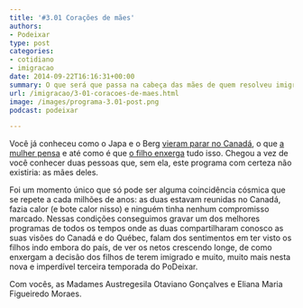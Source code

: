 ```yaml
---
title: '#3.01 Corações de mães'
authors:
- Podeixar
type: post
categories:
- cotidiano
- imigracao
date: 2014-09-22T16:16:31+00:00
summary: O que será que passa na cabeça das mães de quem resolveu imigrar para o Canadá? O que elas pensam sobre a decisão dos filhos, de estar longe dos netos? Como elas encaram o clima, os hábitos e a cultura tão diferente? Conheça as mães do Berg e do Japa nesta entrevista especialíssima.
url: /imigracao/3-01-coracoes-de-maes.html
image: /images/programa-3.01-post.png
podcast: podeixar

---
```

Você já conheceu como o Japa e o Berg [vieram parar no Canadá][1], o que [a mulher pensa][2] e até como é que [o filho enxerga][3] tudo isso. Chegou a vez de você conhecer duas pessoas que, sem ela, este programa com certeza não existiria: as mães deles.

Foi um momento único que só pode ser alguma coincidência cósmica que se repete a cada milhões de anos: as duas estavam reunidas no Canadá, fazia calor (e bote calor nisso) e ninguém tinha nenhum compromisso marcado. Nessas condições conseguimos gravar um dos melhores programas de todos os tempos onde as duas compartilharam conosco as suas visões do Canadá e do Québec, falam dos sentimentos em ter visto os filhos indo embora do país, de ver os netos crescendo longe, de como enxergam a decisão dos filhos de terem imigrado e muito, muito mais nesta nova e imperdível terceira temporada do PoDeixar.

Com vocês, as Madames Austregesila Otaviano Gonçalves e Eliana Maria Figueiredo Moraes.

 [1]: http://www.podeixar.com/primeiro-programa-2-2/ "#1 PoDeixar No Ar"
 [2]: http://www.podeixar.com/mae-mulher-e-imigrante/ "#33 Mãe, mulher e imigrante"
 [3]: http://www.podeixar.com/brincadeira-de-crianca/ "#66 – Brincadeira de criança"
